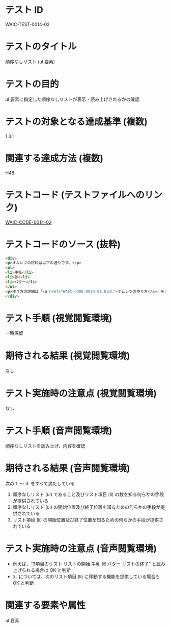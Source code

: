 

# テスト ID
WAIC-TEST-0014-02

# テストのタイトル
順序なしリスト (ul 要素)

# テストの目的
ul 要素に指定した順序なしリストが表示・読み上げされるかの確認

# テストの対象となる達成基準 (複数)
1.3.1

# 関連する達成方法 (複数)
H48

# テストコード (テストファイルへのリンク)
[WAIC-CODE-0014-02](https://waic.github.io/as_test/WAIC-CODE/WAIC-CODE-0014-02.html)

# テストコードのソース (抜粋)
```html
<div>
<p>オムレツの材料は以下の通りです。</p>
<ul>
<li>牛乳</li>
<li>卵</li>
<li>バター</li>
</ul>
<p>作り方の詳細は「<a href="WAIC-CODE-0014-01.html">オムレツの作り方</a>」をご覧ください。</p>
</div>

```
# テスト手順 (視覚閲覧環境)
一時保留

# 期待される結果 (視覚閲覧環境)
なし

# テスト実施時の注意点 (視覚閲覧環境)
なし

# テスト手順 (音声閲覧環境)
順序なしリストを読み上げ、内容を確認

# 期待される結果 (音声閲覧環境)
次の 1. 〜 3. をすべて満たしている
1. 順序なしリスト (ul) であること及びリスト項目 (li) の数を知る何らかの手段が提供されている
2. 順序なしリスト (ul) の開始位置及び終了位置を知るための何らかの手段が提供されている
3. リスト項目 (li) の開始位置及び終了位置を知るための何らかの手段が提供されている

# テスト実施時の注意点 (音声閲覧環境)
- 例えば、“3項目のリスト リストの開始 牛乳 卵 バター リストの終了” と読み上げられる場合は OK と判断
- `3.` については、次のリスト項目 (li) に移動する機能を提供している場合も OK と判断

# 関連する要素や属性
ul 要素


